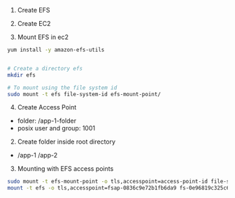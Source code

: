 1. Create EFS

2. Create EC2

3. Mount EFS in ec2
```sh
yum install -y amazon-efs-utils


# Create a directory efs
mkdir efs

# To mount using the file system id
sudo mount -t efs file-system-id efs-mount-point/
```

4. Create Access Point
- folder: /app-1-folder
- posix user and group: 1001

2. Create folder inside root directory
- /app-1 /app-2

3. Mounting with EFS access points
```sh
sudo mount -t efs-mount-point -o tls,accesspoint=access-point-id file-system-id efs-mount-point
mount -t efs -o tls,accesspoint=fsap-0836c9e72b1fb6da9 fs-0e96819c325c6c94f app-2
```